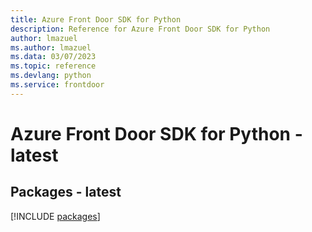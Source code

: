 ```yaml
---
title: Azure Front Door SDK for Python
description: Reference for Azure Front Door SDK for Python
author: lmazuel
ms.author: lmazuel
ms.data: 03/07/2023
ms.topic: reference
ms.devlang: python
ms.service: frontdoor
---
```

# Azure Front Door SDK for Python - latest
## Packages - latest
[!INCLUDE [packages](front-door-index.md)]